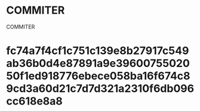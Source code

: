 # COMMITER
COMMITER






# fc74a7f4cf1c751c139e8b27917c549ab36b0d4e87891a9e3960075502050f1ed918776ebece058ba16f674c89cd3a60d21c7d7d321a2310f6db096cc618e8a8
